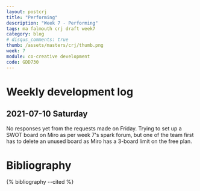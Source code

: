 ```yaml
---
layout: postcrj
title: "Performing"
description: "Week 7 - Performing"
tags: ma falmouth crj draft week7
category: blog
# disqus_comments: true
thumb: /assets/masters/crj/thumb.png
week: 7
module: co-creative development
code: GDD730
---
```


# Weekly development log

## 2021-07-10 Saturday

No responses yet from the requests made on Friday. Trying to set up a SWOT board on Miro as per week 7's spark forum, but one of the team first has to delete an unused board as Miro has a 3-board limit on the free plan.

# Bibliography

{% bibliography --cited %}


